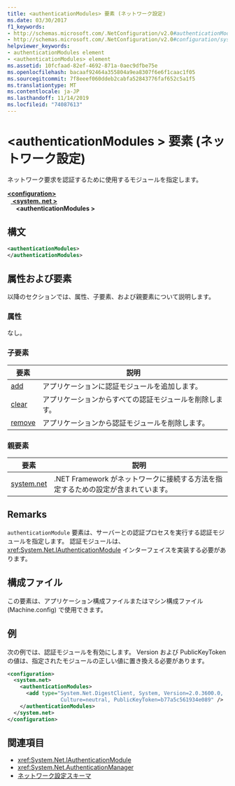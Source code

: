```yaml
---
title: <authenticationModules> 要素 (ネットワーク設定)
ms.date: 03/30/2017
f1_keywords:
- http://schemas.microsoft.com/.NetConfiguration/v2.0#authenticationModules
- http://schemas.microsoft.com/.NetConfiguration/v2.0#configuration/system.net/authenticationModules
helpviewer_keywords:
- authenticationModules element
- <authenticationModules> element
ms.assetid: 10fcfaad-82ef-4692-871a-0aec9dfbe75e
ms.openlocfilehash: bacaaf92464a355804a9ea8307f6e6f1caac1f05
ms.sourcegitcommit: 7f8eeef060ddeb2cabfa52843776faf652c5a1f5
ms.translationtype: MT
ms.contentlocale: ja-JP
ms.lasthandoff: 11/14/2019
ms.locfileid: "74087613"
---
```

# <a name="authenticationmodules-element-network-settings"></a>\<authenticationModules > 要素 (ネットワーク設定)
ネットワーク要求を認証するために使用するモジュールを指定します。  

[ **\<configuration>** ](../configuration-element.md)\
&nbsp;&nbsp;[ **\<system. net >** ](system-net-element-network-settings.md)\
&nbsp;&nbsp;&nbsp;&nbsp; **\<authenticationModules >**

## <a name="syntax"></a>構文  
  
```xml  
<authenticationModules>   
</authenticationModules>  
```  
  
## <a name="attributes-and-elements"></a>属性および要素  
 以降のセクションでは、属性、子要素、および親要素について説明します。  
  
### <a name="attributes"></a>属性  
 なし。  
  
### <a name="child-elements"></a>子要素  
  
|**要素**|**説明**|  
|-----------------|---------------------|  
|[add](add-element-for-authenticationmodules-network-settings.md)|アプリケーションに認証モジュールを追加します。|  
|[clear](clear-element-for-authenticationmodules-network-settings.md)|アプリケーションからすべての認証モジュールを削除します。|  
|[remove](remove-element-for-authenticationmodules-network-settings.md)|アプリケーションから認証モジュールを削除します。|  
  
### <a name="parent-elements"></a>親要素  
  
|**要素**|**説明**|  
|-----------------|---------------------|  
|[system.net](system-net-element-network-settings.md)|.NET Framework がネットワークに接続する方法を指定するための設定が含まれています。|  
  
## <a name="remarks"></a>Remarks  
 `authenticationModule` 要素は、サーバーとの認証プロセスを実行する認証モジュールを指定します。 認証モジュールは、<xref:System.Net.IAuthenticationModule> インターフェイスを実装する必要があります。  
  
## <a name="configuration-files"></a>構成ファイル  
 この要素は、アプリケーション構成ファイルまたはマシン構成ファイル (Machine.config) で使用できます。  
  
## <a name="example"></a>例  
 次の例では、認証モジュールを有効にします。 Version および PublicKeyToken の値は、指定されたモジュールの正しい値に置き換える必要があります。  
  
```xml  
<configuration>  
  <system.net>  
    <authenticationModules>  
      <add type="System.Net.DigestClient, System, Version=2.0.3600.0,  
                 Culture=neutral, PublicKeyToken=b77a5c561934e089" />  
    </authenticationModules>  
  </system.net>  
</configuration>  
```  
  
## <a name="see-also"></a>関連項目

- <xref:System.Net.IAuthenticationModule>
- <xref:System.Net.AuthenticationManager>
- [ネットワーク設定スキーマ](index.md)
